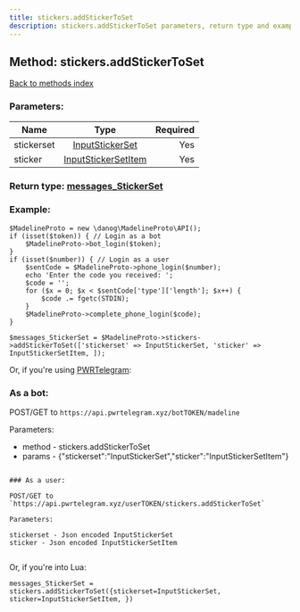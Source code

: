 ```yaml
---
title: stickers.addStickerToSet
description: stickers.addStickerToSet parameters, return type and example
---
```

## Method: stickers.addStickerToSet  
[Back to methods index](index.md)


### Parameters:

| Name     |    Type       | Required |
|----------|:-------------:|---------:|
|stickerset|[InputStickerSet](../types/InputStickerSet.md) | Yes|
|sticker|[InputStickerSetItem](../types/InputStickerSetItem.md) | Yes|


### Return type: [messages\_StickerSet](../types/messages_StickerSet.md)

### Example:


```
$MadelineProto = new \danog\MadelineProto\API();
if (isset($token)) { // Login as a bot
    $MadelineProto->bot_login($token);
}
if (isset($number)) { // Login as a user
    $sentCode = $MadelineProto->phone_login($number);
    echo 'Enter the code you received: ';
    $code = '';
    for ($x = 0; $x < $sentCode['type']['length']; $x++) {
        $code .= fgetc(STDIN);
    }
    $MadelineProto->complete_phone_login($code);
}

$messages_StickerSet = $MadelineProto->stickers->addStickerToSet(['stickerset' => InputStickerSet, 'sticker' => InputStickerSetItem, ]);
```

Or, if you're using [PWRTelegram](https://pwrtelegram.xyz):

### As a bot:

POST/GET to `https://api.pwrtelegram.xyz/botTOKEN/madeline`

Parameters:

* method - stickers.addStickerToSet
* params - {"stickerset":"InputStickerSet","sticker":"InputStickerSetItem"}

```

### As a user:

POST/GET to `https://api.pwrtelegram.xyz/userTOKEN/stickers.addStickerToSet`

Parameters:

stickerset - Json encoded InputStickerSet
sticker - Json encoded InputStickerSetItem


```

Or, if you're into Lua:

```
messages_StickerSet = stickers.addStickerToSet({stickerset=InputStickerSet, sticker=InputStickerSetItem, })
```

